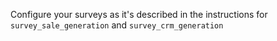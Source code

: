Configure your surveys as it's described in the instructions for
`survey_sale_generation` and `survey_crm_generation`
